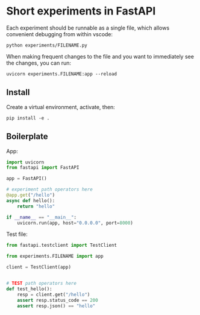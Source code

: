 # Short experiments in FastAPI

Each experiment should be runnable as a single file, which allows convenient debugging from within vscode:

`python experiments/FILENAME.py`

When making frequent changes to the file and you want to immediately see the changes, you can run:

`uvicorn experiments.FILENAME:app --reload`

## Install

Create a virtual environment, activate, then:

`pip install -e .`

## Boilerplate

App:

```py
import uvicorn
from fastapi import FastAPI

app = FastAPI()

# experiment path operators here
@app.get("/hello")
async def hello():
    return "hello"

if __name__ == "__main__":
    uvicorn.run(app, host="0.0.0.0", port=8000)
```

Test file:

```py
from fastapi.testclient import TestClient

from experiments.FILENAME import app

client = TestClient(app)


# TEST path operators here
def test_hello():
    resp = client.get("/hello")
    assert resp.status_code == 200
    assert resp.json() == "hello"
```
